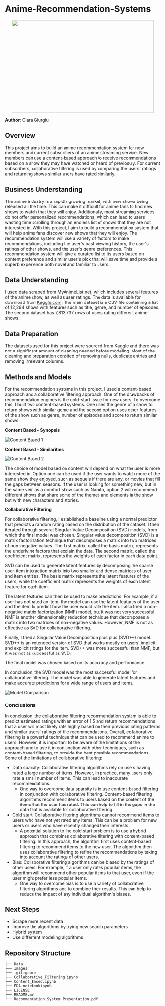 # Anime-Recommendation-Systems
<p align="center">
    <img width="460" height="300" src="https://api.time.com/wp-content/uploads/2020/12/best-anime-series-on-netflix-2.jpg">
</p>

**Author**: Clara Giurgiu


## Overview

This project aims to build an anime recommendation system for new members and current subscribers of an anime streaming service. New members can use a content-based approach to receive recommendations based on a show they may have watched or heard of previosuly. For current subscribers, collaborative filtering is used by comparing the users' ratings and returning shows similar users have rated similarly. 

## Business Understanding

The anime industry is a rapidly growing market, with new shows being released all the time. This can make it difficult for anime fans to find new shows to watch that they will enjoy. Additionally, most streaming services do not offer personalized recommendations, which can lead to users wasting time scrolling through an endless list of shows that they are not interested in.
With this project, I aim to build a recommendation system that will help anime fans discover new shows that they will enjoy. The recommendation system will use a variety of factors to make recommendations, including the user's past viewing history, the user's ratings of other shows, and the user's genre preferences. 
This recommendation system  will give a curated list to its users based on content preference and similar user's pick that will save time and provide a superb experience both novel and familiar to users. 

## Data Understanding

I used data scraped from MyAnimeList.net, which includes several features of the anime show, as well as user ratings. The data is available for download from [Kaggle.com](https://www.kaggle.com/datasets/CooperUnion/anime-recommendations-database/versions/1?resource=download). The main dataset is a CSV file containing a list of 12,294 shows with features such as title, genre, and number of episodes. The second dataset has 7,813,737 rows of users rating different anime shows.

## Data Preparation

The datasets used for this project were sourced from Kaggle and there was not a significant amount of cleaning needed before modeling. 
Most of the cleaning and preparation consited of removing nulls, duplicate entries and removing irrelevant columns. 

## Methods and Models

For the recommendation systems in this project, I used a content-based approach and a collaborative filtering approach. 
One of the drawbacks of recommendation engines is the cold-start issue for new users. To overcome this, I built two content-based systems. One uses the genre of a show to return shows with similar genre and the second option uses other features of the show such as genre, number of episodes and score to return similar shows. 

**Content Based - Synopsis**

![Content Based 1](./Images/content_based_sy.PNG)

**Content Based - Similarities**

![Content Based 2](./Images/content_based_sim.PNG)

The choice of model based on content will depend on what the user is more interested in. Option one can be used if the user wants to watch more of the same show they enjoyed, such as sequels if there are any, or movies that fill the gaps between seasons. 
If the user is looking for something new, but in the same vein as a comfort show such as Naruto, option 2 will recommend different shows that share some of the themes and elements in the show but with new characters and stories. 

**Collaborative Filtering**

For collaborative filtering, I established a baseline using a normal predictor that predicts a random rating based on the distribution of the dataset. I then iterated through several Singular Value Decomposition (SVD) models, from which the final model was chosen. 
Singular value decomposition (SVD) is a matrix factorization technique that decomposes a matrix into two matrices of non-negative values. The first matrix, called the basis matrix, represents the underlying factors that explain the data. The second matrix, called the coefficient matrix, represents the weights of each factor in each data point.

SVD can be used to generate latent features by decomposing the sparse user-item interaction matrix into two smaller and dense matrices of user and item entities. The basis matrix represents the latent features of the users, while the coefficient matrix represents the weights of each latent feature for each item.

The latent features can then be used to make predictions. For example, if a user has not rated an item, the model can use the latent features of the user and the item to predict how the user would rate the item.
I also tried a non-negative matrix factorization (NMF) model, but it was not very successful. NMF is another dimensionality reduction technique that decomposes a matrix into two matrices of non-negative values. However, NMF is not as effective as SVD for collaborative filtering.

Finally, I tried a Singular Value Decomposition plus plus (SVD++) model. SVD++ is an extended version of SVD that works mostly on users' implicit and explicit ratings for the item. SVD++ was more successful than NMF, but it was not as successful as SVD.

The final model was chosen based on its accuracy and performance. 

In conclusion, the SVD model was the most successful model for collaborative filtering. The model was able to generate latent features and make accurate predictions for a wide range of users and items.

![Model Comparison](./Images/model_comparison.png)




### Conclusions

In conclusion, the collaborative filtering recommendation system is able to predict estimated ratings with an error of 1.5 and return recommendations that a user will most likely rate highly based on their previous rating patterns and similar users' ratings of the recommendations.
Overall, collaborative filtering is a powerful technique that can be used to recommend anime to users. However, it is important to be aware of the limitations of the approach and to use it in conjunction with other techniques, such as content-based filtering, to provide the best possible recommendations.
Some of the limitations of collaborative filtering:
 - Data sparsity: Collaborative filtering algorithms rely on users having rated a large number of items. However, in practice, many users only rate a small number of items. This can lead to inaccurate recommendations.
    -  One way to overcome data sparsity is to use content-based filtering in conjunction with collaborative filtering. Content-based filtering algorithms recommend items to users based on the content of the items that the user has rated. This can help to fill in the gaps in the data that is available for collaborative filtering.
 - Cold start: Collaborative filtering algorithms cannot recommend items to users who have not yet rated any items. This can be a problem for new users or users who have recently changed their interests.
    -  A potential solution to the cold start problem is to use a hybrid approach that combines collaborative filtering with content-based filtering. In this approach, the algorithm first uses content-based filtering to recommend items to the new user. The algorithm then uses collaborative filtering to refine the recommendations by taking into account the ratings of other users.
 - Bias: Collaborative filtering algorithms can be biased by the ratings of other users. For example, if a user only rates popular items, the algorithm will recommend other popular items to that user, even if the user might prefer less popular items.
    - One way to overcome bias is to use a variety of collaborative filtering algorithms and to combine their results. This can help to reduce the impact of any individual algorithm's biases.

## Next Steps
* Scrape more recent data
* Improve the algorithms by trying new search parameters
* Hybrid system
* Use differrent modeling algorithms


## Repository Structure
```
├── Data
├── Images
├── .gitignore
├── Collaborative_Filtering.ipynb
├── Content_Based.ipynb
├── EDA_notebookipynb
├── LICENSE
├── README.md
└── Recommendation_System_Presentation.pdf